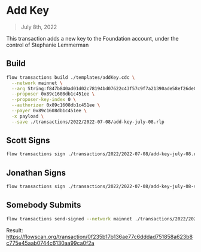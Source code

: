 # Add Key

> July 8th, 2022

This transaction adds a new key to the Foundation account, under the control of Stephanie Lemmerman

## Build

```sh
flow transactions build ./templates/addKey.cdc \
  --network mainnet \
  --arg String:f847b840ad01d02c78194bd07622c43f57c9f7a21390ade58ef26de0d5b9a35325b7526b30c4a429c324c3c67474919966a3047527cd2a10daf7893542dbd554a13d447002018201f4 \
  --proposer 0x89c1608db1c451ee \
  --proposer-key-index 0 \
  --authorizer 0x89c1608db1c451ee \
  --payer 0x89c1608db1c451ee \
  -x payload \
  --save ./transactions/2022/2022-07-08/add-key-july-08.rlp
```

## Scott Signs

```sh
flow transactions sign ./transactions/2022/2022-07-08/add-key-july-08.rlp --signer scott --filter payload --save ./transactions/2022/2022-07-08/add-key-july-08-sig-1.rlp
```

## Jonathan Signs

```sh
flow transactions sign ./transactions/2022/2022-07-08/add-key-july-08-sig-1.rlp --signer jonathan --filter payload --save ./transactions/2022/2022-07-08/add-key-july-08-sig-2.rlp
```

## Somebody Submits

```sh
flow transactions send-signed --network mainnet ./transactions/2022/2022-07-08/add-key-july-08-sig-2.rlp
```

Result: https://flowscan.org/transaction/0f235b17b136ae77c6dddad751858a623b8c775e45aab0744c6130aa99ca0f2a
